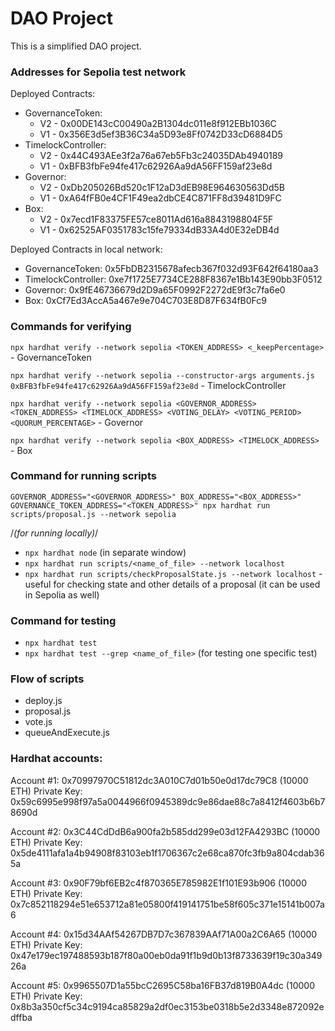 # DAO Project

This is a simplified DAO project.


### Addresses for Sepolia test network
Deployed Contracts:
- GovernanceToken: 
	*	V2 - 0x00DE143cC00490a2B1304dc011e8f912EBb1036C
	* V1 - 0x356E3d5ef3B36C34a5D93e8Ff0742D33cD6884D5
- TimelockController: 
	* V2 - 0x44C493AEe3f2a76a67eb5Fb3c24035DAb4940189
	* V1 - 0xBFB3fbFe94fe417c62926Aa9dA56FF159af23e8d
- Governor: 
	* V2 - 0xDb205026Bd520c1F12aD3dEB98E964630563Dd5B
	*	V1 - 0xA64fFB0e4CF1F49ea2dbCE4C871FF8d39481D9FC
- Box: 
	* V2 - 0x7ecd1F83375FE57ce8011Ad616a8843198804F5F
	* V1 - 0x62525AF0351783c15fe79334dB33A4d0E32eDB4d

Deployed Contracts in local network:
- GovernanceToken: 0x5FbDB2315678afecb367f032d93F642f64180aa3
- TimelockController: 0xe7f1725E7734CE288F8367e1Bb143E90bb3F0512
- Governor: 0x9fE46736679d2D9a65F0992F2272dE9f3c7fa6e0
- Box: 0xCf7Ed3AccA5a467e9e704C703E8D87F634fB0Fc9

### Commands for verifying
`npx hardhat verify --network sepolia <TOKEN_ADDRESS> <_keepPercentage>` - GovernanceToken

`npx hardhat verify --network sepolia --constructor-args arguments.js 0xBFB3fbFe94fe417c62926Aa9dA56FF159af23e8d` - TimelockController

`npx hardhat verify --network sepolia <GOVERNOR_ADDRESS> <TOKEN_ADDRESS> <TIMELOCK_ADDRESS> <VOTING_DELAY> <VOTING_PERIOD> <QUORUM_PERCENTAGE>` - Governor

`npx hardhat verify --network sepolia <BOX_ADDRESS> <TIMELOCK_ADDRESS>` - Box

### Command for running scripts
`GOVERNOR_ADDRESS="<GOVERNOR_ADDRESS>" BOX_ADDRESS="<BOX_ADDRESS>" GOVERNANCE_TOKEN_ADDRESS="<TOKEN_ADDRESS>" npx hardhat run scripts/proposal.js --network sepolia`

/*(for running locally)*/
- `npx hardhat node` (in separate window)
- `npx hardhat run scripts/<name_of_file> --network localhost`
- `npx hardhat run scripts/checkProposalState.js --network localhost` - useful for checking state and other details of a proposal (it can be used in Sepolia as well)

### Command for testing
- `npx hardhat test`
- `npx hardhat test --grep <name_of_file>` (for testing one specific test)

### Flow of scripts
- deploy.js
- proposal.js
- vote.js
- queueAndExecute.js


### Hardhat accounts:
Account #1: 0x70997970C51812dc3A010C7d01b50e0d17dc79C8 (10000 ETH)
Private Key: 0x59c6995e998f97a5a0044966f0945389dc9e86dae88c7a8412f4603b6b78690d

Account #2: 0x3C44CdDdB6a900fa2b585dd299e03d12FA4293BC (10000 ETH)
Private Key: 0x5de4111afa1a4b94908f83103eb1f1706367c2e68ca870fc3fb9a804cdab365a

Account #3: 0x90F79bf6EB2c4f870365E785982E1f101E93b906 (10000 ETH)
Private Key: 0x7c852118294e51e653712a81e05800f419141751be58f605c371e15141b007a6

Account #4: 0x15d34AAf54267DB7D7c367839AAf71A00a2C6A65 (10000 ETH)
Private Key: 0x47e179ec197488593b187f80a00eb0da91f1b9d0b13f8733639f19c30a34926a

Account #5: 0x9965507D1a55bcC2695C58ba16FB37d819B0A4dc (10000 ETH)
Private Key: 0x8b3a350cf5c34c9194ca85829a2df0ec3153be0318b5e2d3348e872092edffba